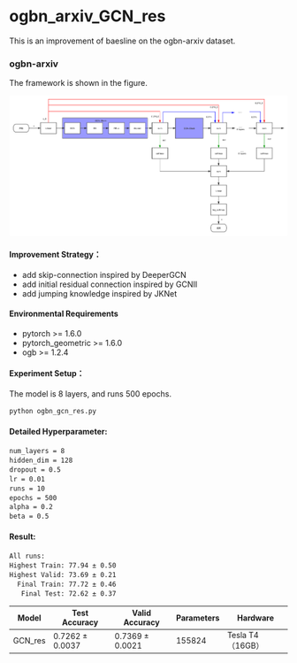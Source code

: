 # ogbn_arxiv_GCN_res
This is an improvement of baesline on the ogbn-arxiv dataset.

### ogbn-arxiv

The framework is shown in the figure.

![ResGCN](./img/ResGCN.png)

#### Improvement Strategy：

+ add skip-connection inspired by DeeperGCN
+ add initial residual connection inspired by GCNII
+ add jumping knowledge inspired by JKNet

#### Environmental Requirements

+ pytorch >= 1.6.0
+ pytorch_geometric >= 1.6.0
+ ogb >= 1.2.4

#### Experiment Setup：

The model is 8 layers, and runs 500 epochs.

```bash
python ogbn_gcn_res.py
```

#### Detailed Hyperparameter:

```bash
num_layers = 8
hidden_dim = 128
dropout = 0.5
lr = 0.01
runs = 10
epochs = 500
alpha = 0.2
beta = 0.5
```

#### Result:

```bash
All runs:
Highest Train: 77.94 ± 0.50
Highest Valid: 73.69 ± 0.21
  Final Train: 77.72 ± 0.46
   Final Test: 72.62 ± 0.37
```

| Model   | Test Accuracy   | Valid Accuracy  | Parameters | Hardware         |
| ------- | --------------- | --------------- | ---------- | ---------------- |
| GCN_res | 0.7262 ± 0.0037 | 0.7369 ± 0.0021 | 155824     | Tesla T4（16GB） |

